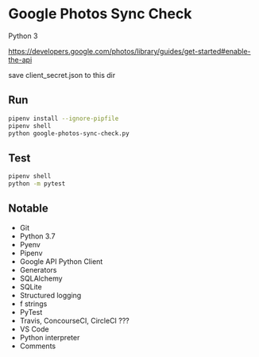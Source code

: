 # Google Photos Sync Check

Python 3

https://developers.google.com/photos/library/guides/get-started#enable-the-api

save client_secret.json to this dir

## Run

```bash
pipenv install --ignore-pipfile
pipenv shell
python google-photos-sync-check.py
```

## Test

```bash
pipenv shell
python -m pytest
```

## Notable

* Git
* Python 3.7
* Pyenv
* Pipenv
* Google API Python Client
* Generators
* SQLAlchemy
* SQLite
* Structured logging
* f strings
* PyTest
* Travis, ConcourseCI, CircleCI ???
* VS Code
* Python interpreter
* Comments
